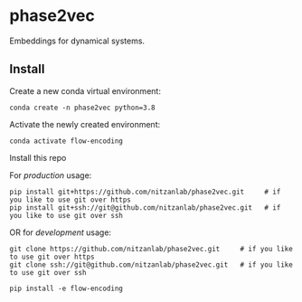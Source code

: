 # phase2vec
Embeddings for dynamical systems.

## Install

Create a new conda virtual environment:
```
conda create -n phase2vec python=3.8
```

Activate the newly created environment:
```
conda activate flow-encoding
```

Install this repo

For *production* usage:
```
pip install git+https://github.com/nitzanlab/phase2vec.git     # if you like to use git over https
pip install git+ssh://git@github.com/nitzanlab/phase2vec.git   # if you like to use git over ssh
```
OR for *development* usage:
```
git clone https://github.com/nitzanlab/phase2vec.git     # if you like to use git over https
git clone ssh://git@github.com/nitzanlab/phase2vec.git   # if you like to use git over ssh

pip install -e flow-encoding
```

